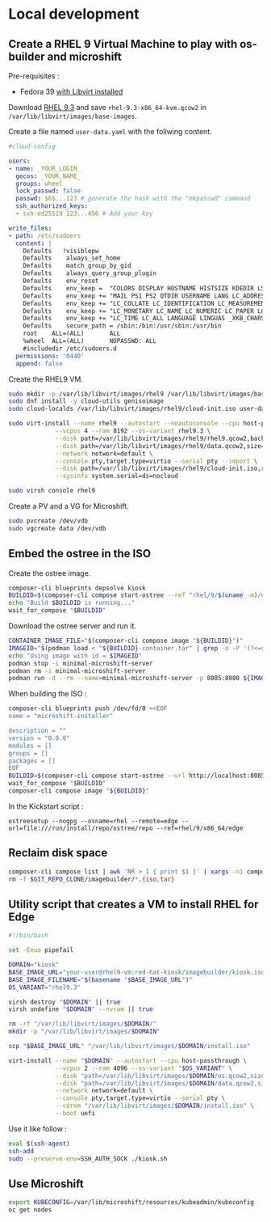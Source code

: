 # Local development

## Create a RHEL 9 Virtual Machine to play with os-builder and microshift

Pre-requisites :
- Fedora 39 [with Libvirt installed](https://docs.fedoraproject.org/en-US/quick-docs/virtualization-getting-started/)

Download [RHEL 9.3](https://access.redhat.com/downloads/content/rhel) and save `rhel-9.3-x86_64-kvm.qcow2` in `/var/lib/libvirt/images/base-images`.

Create a file named `user-data.yaml` with the follwing content.

```yaml
#cloud-config

users:
- name: _YOUR_LOGIN_
  gecos: _YOUR_NAME_
  groups: wheel
  lock_passwd: false
  passwd: $6$...123 # generate the hash with the "mkpasswd" command
  ssh_authorized_keys:
  - ssh-ed25519 123...456 # Add your key

write_files:
- path: /etc/sudoers
  content: |
    Defaults   !visiblepw
    Defaults    always_set_home
    Defaults    match_group_by_gid
    Defaults    always_query_group_plugin
    Defaults    env_reset
    Defaults    env_keep =  "COLORS DISPLAY HOSTNAME HISTSIZE KDEDIR LS_COLORS"
    Defaults    env_keep += "MAIL PS1 PS2 QTDIR USERNAME LANG LC_ADDRESS LC_CTYPE"
    Defaults    env_keep += "LC_COLLATE LC_IDENTIFICATION LC_MEASUREMENT LC_MESSAGES"
    Defaults    env_keep += "LC_MONETARY LC_NAME LC_NUMERIC LC_PAPER LC_TELEPHONE"
    Defaults    env_keep += "LC_TIME LC_ALL LANGUAGE LINGUAS _XKB_CHARSET XAUTHORITY"
    Defaults    secure_path = /sbin:/bin:/usr/sbin:/usr/bin
    root    ALL=(ALL)       ALL
    %wheel  ALL=(ALL)       NOPASSWD: ALL
    #includedir /etc/sudoers.d
  permissions: '0440'
  append: false
```

Create the RHEL9 VM.

```sh
sudo mkdir -p /var/lib/libvirt/images/rhel9 /var/lib/libvirt/images/base-images
sudo dnf install -y cloud-utils genisoimage
sudo cloud-localds /var/lib/libvirt/images/rhel9/cloud-init.iso user-data.yaml

sudo virt-install --name rhel9 --autostart --noautoconsole --cpu host-passthrough \
             --vcpus 4 --ram 8192 --os-variant rhel9.3 \
             --disk path=/var/lib/libvirt/images/rhel9/rhel9.qcow2,backing_store=/var/lib/libvirt/images/base-images/rhel-9.3-x86_64-kvm.qcow2,size=100 \
             --disk path=/var/lib/libvirt/images/rhel9/data.qcow2,size=20 \
             --network network=default \
             --console pty,target.type=virtio --serial pty --import \
             --disk path=/var/lib/libvirt/images/rhel9/cloud-init.iso,readonly=on \
             --sysinfo system.serial=ds=nocloud

sudo virsh console rhel9
```

Create a PV and a VG for Microshift.

```sh
sudo pvcreate /dev/vdb
sudo vgcreate data /dev/vdb
```



## Embed the ostree in the ISO

Create the ostree image.

```sh
composer-cli blueprints depsolve kiosk
BUILDID=$(composer-cli compose start-ostree --ref "rhel/9/$(uname -m)/edge" kiosk edge-container | awk '{print $2}')
echo "Build $BUILDID is running..."
wait_for_compose "$BUILDID"
```

Download the ostree server and run it.

```sh
CONTAINER_IMAGE_FILE="$(composer-cli compose image "${BUILDID}")"
IMAGEID="$(podman load < "${BUILDID}-container.tar" | grep -o -P '(?<=sha256[@:])[a-z0-9]*')"
echo "Using image with id = $IMAGEID"
podman stop -i minimal-microshift-server
podman rm -i minimal-microshift-server
podman run -d --rm --name=minimal-microshift-server -p 8085:8080 ${IMAGEID}
```

When building the ISO :

```sh
composer-cli blueprints push /dev/fd/0 <<EOF
name = "microshift-installer"

description = ""
version = "0.0.0"
modules = []
groups = []
packages = []
EOF
BUILDID=$(composer-cli compose start-ostree --url http://localhost:8085/repo/ --ref "rhel/9/$(uname -m)/edge" microshift-installer edge-installer | awk '{print $2}')
wait_for_compose "$BUILDID"
composer-cli compose image "${BUILDID}"
```

In the Kickstart script :

```
ostreesetup --nogpg --osname=rhel --remote=edge --url=file:///run/install/repo/ostree/repo --ref=rhel/9/x86_64/edge
```

## Reclaim disk space

```sh
composer-cli compose list | awk 'NR > 1 { print $1 }' | xargs -n1 composer-cli compose delete
rm -f $GIT_REPO_CLONE/imagebuilder/*.{iso,tar}
```


## Utility script that creates a VM to install RHEL for Edge

```sh
#!/bin/bash

set -Eeuo pipefail

DOMAIN="kiosk"
BASE_IMAGE_URL="your-user@rhel9-vm:red-hat-kiosk/imagebuilder/kiosk.iso"
BASE_IMAGE_FILENAME="$(basename "$BASE_IMAGE_URL")"
OS_VARIANT="rhel9.3"

virsh destroy "$DOMAIN" || true
virsh undefine "$DOMAIN" --nvram || true

rm -rf "/var/lib/libvirt/images/$DOMAIN/"
mkdir -p "/var/lib/libvirt/images/$DOMAIN"

scp "$BASE_IMAGE_URL" "/var/lib/libvirt/images/$DOMAIN/install.iso"

virt-install --name "$DOMAIN" --autostart --cpu host-passthrough \
             --vcpus 2 --ram 4096 --os-variant "$OS_VARIANT" \
             --disk "path=/var/lib/libvirt/images/$DOMAIN/os.qcow2,size=20" \
             --disk "path=/var/lib/libvirt/images/$DOMAIN/data.qcow2,size=100" \
             --network network=default \
             --console pty,target.type=virtio --serial pty \
             --cdrom "/var/lib/libvirt/images/$DOMAIN/install.iso" \
             --boot uefi
```

Use it like follow :

```sh
eval $(ssh-agent)
ssh-add
sudo --preserve-env=SSH_AUTH_SOCK ./kiosk.sh
```

## Use Microshift

```sh
export KUBECONFIG=/var/lib/microshift/resources/kubeadmin/kubeconfig
oc get nodes
```
